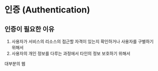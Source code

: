 # 인증 (Authentication)



## 인증이 필요한 이유

1. 사용자가 서비스의 리소스의 접근할 자격이 있는지 확인하거나 사용자를 구별하기 위해서
2. 사용자의 개인 정보를 다루는 과정에서 타인의 정보 보호하기 위해서 

대부분의 웹 

